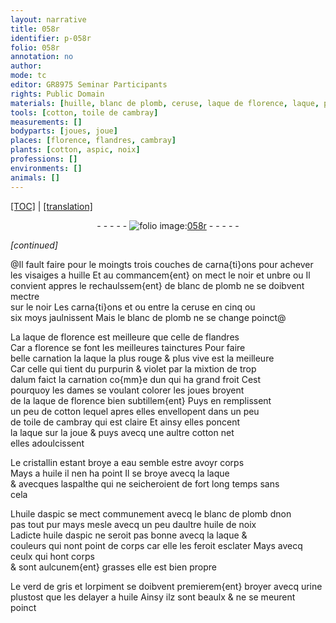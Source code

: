 ```yaml
---
layout: narrative
title: 058r
identifier: p-058r
folio: 058r
annotation: no
author:
mode: tc
editor: GR8975 Seminar Participants
rights: Public Domain
materials: [huille, blanc de plomb, ceruse, laque de florence, laque, purpurin, alum, cotton, toile de cambray, cristallin, eau, huile, aspalthe, huile daspic, huile de noix, verd de gris, orpiment, urine]
tools: [cotton, toile de cambray]
measurements: []
bodyparts: [joues, joue]
places: [florence, flandres, cambray]
plants: [cotton, aspic, noix]
professions: []
environments: []
animals: []
---
```


<p><a href="{{ site.baseurl }}/diplomatic/">[TOC]</a> | <a href="{{ site.baseurl }}/texts/p-058r_tl/" target="_blank">[translation]</a></p><div class="folio" align="center">- - - - - <a href="http://gallica.bnf.fr/ark:/12148/btv1b10500001g/f121.image" target="_blank"><img src="https://cu-mkp.github.io/2017-workshop-edition/assets/photo-icon.png" alt="folio image: " style="display:inline-block; margin-bottom:-3px;"/>058r</a> - - - - - </div>  
 
*[continued]*
  
@Il fault faire pour le moingts trois couches de carna{ti}ons pour achever<br/> les visaiges a <span class="m">huille</span> Et au commancem{ent} on mect le noir et unbre ou Il<br/> convient appres le rechaulssem{ent} de <span class="m">blanc de plomb</span> ne se doibvent mectre<br/> sur le noir Les carna{ti}ons et  ou entre la <span class="m">ceruse</span> en cinq ou<br/> six <span class="tmp">moys</span> jaulnissent Mais le <span class="m">blanc de plomb</span> ne se change poinct@
 
La <span class="m">laque de <span class="pl">florence</span></span> est meilleure que celle de <span class="pl">flandres</span><br/> Car a <span class="pl">florence</span> se font les meilleures tainctures Pour faire<br/> belle carnation la <span class="m">laque</span> la plus rouge & plus vive est la meilleure<br/> Car celle qui tient du <span class="m">purpurin</span> & violet par la mixtion de trop<br/> d<span class="m">alum</span> faict la carnation co{mm}e dun qui ha grand froit Cest<br/> pourquoy les dames se voulant colorer les <span class="bp">joues</span> broyent<br/> de la <span class="m">laque de <span class="pl">florence</span></span> bien subtillem{ent} Puys en remplissent<br/> un peu de <span class="tl"><span class="m"><span class="pa">cotton</span></span></span> lequel apres elles envellopent dans un peu<br/> de <span class="tl"><span class="m">toile de <span class="pl">cambray</span></span></span> qui est claire Et ainsy elles poncent<br/> la <span class="m">laque</span> sur la <span class="bp">joue</span> & puys avecq une aultre <span class="tl"><span class="m"><span class="pa">cotton</span></span></span> net<br/> elles adoulcissent
 
Le <span class="m">cristallin</span> estant broye a <span class="m">eau</span> semble <span class="del">estre</span> avoyr corps<br/> Mays a <span class="m">huile</span> il nen ha point Il se broye avecq la <span class="m">laque</span><br/> & avecques l<span class="m">aspalthe</span> qui ne seicheroient de <span class="tmp">fort long temps</span> sans<br/> cela
 
L<span class="m">huile d<span class="pa">aspic</span></span> se mect communement avecq le <span class="m">blanc de plomb</span> <span class="del">d</span>non<br/> pas tout pur mays mesle avecq un peu daultre <span class="m">huile de <span class="pa">noix</span></span><br/> Ladicte <span class="m">huile d<span class="pa">aspic</span></span> ne seroit pas bonne avecq la <span class="m">laque</span> &<br/> couleurs qui nont point de corps <span class="add">car elle les feroit esclater</span> Mays avecq ceulx qui hont corps<br/> & sont aulcunem{ent} grasses elle est bien propre
 
Le <span class="m">verd de gris</span> et l<span class="m">orpiment</span> se doibvent premierem{ent} broyer avecq <span class="m">urine</span><br/> plustost que les delayer a <span class="m">huile</span> Ainsy ilz sont beaulx & ne se meurent<br/> poinct
 
